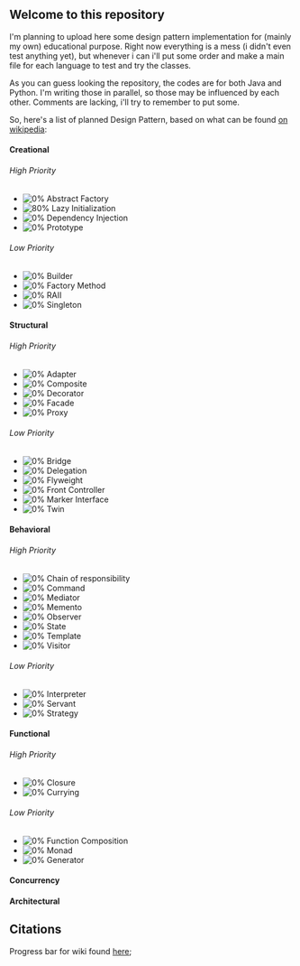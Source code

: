 ## Welcome to this repository
I'm planning to upload here some design pattern implementation for (mainly my own) educational purpose.
Right now everything is a mess (i didn't even test anything yet), but whenever i can i'll put some order and make a main file for each language to test and try the classes.

As you can guess looking the repository, the codes are for both Java and Python. I'm writing those in parallel, so those may be influenced by each other.
Comments are lacking, i'll try to remember to put some.

So, here's a list of planned Design Pattern, based on what can be found [on wikipedia](https://en.wikipedia.org/wiki/Software_design_pattern):

#### Creational
###### High Priority
- ![0%](http://progressed.io/bar/0) Abstract Factory
- ![80%](http://progressed.io/bar/80) Lazy Initialization
- ![0%](http://progressed.io/bar/0) Dependency Injection
- ![0%](http://progressed.io/bar/0) Prototype
###### Low Priority
- ![0%](http://progressed.io/bar/0) Builder
- ![0%](http://progressed.io/bar/0) Factory Method
- ![0%](http://progressed.io/bar/0) RAII
- ![0%](http://progressed.io/bar/0) Singleton


#### Structural
###### High Priority
- ![0%](http://progressed.io/bar/0) Adapter
- ![0%](http://progressed.io/bar/0) Composite
- ![0%](http://progressed.io/bar/0) Decorator
- ![0%](http://progressed.io/bar/0) Facade
- ![0%](http://progressed.io/bar/0) Proxy
###### Low Priority
- ![0%](http://progressed.io/bar/0) Bridge
- ![0%](http://progressed.io/bar/0) Delegation
- ![0%](http://progressed.io/bar/0) Flyweight
- ![0%](http://progressed.io/bar/0) Front Controller
- ![0%](http://progressed.io/bar/0) Marker Interface
- ![0%](http://progressed.io/bar/0) Twin


#### Behavioral
###### High Priority
- ![0%](http://progressed.io/bar/0) Chain of responsibility
- ![0%](http://progressed.io/bar/0) Command
- ![0%](http://progressed.io/bar/0) Mediator
- ![0%](http://progressed.io/bar/0) Memento
- ![0%](http://progressed.io/bar/0) Observer
- ![0%](http://progressed.io/bar/0) State
- ![0%](http://progressed.io/bar/0) Template
- ![0%](http://progressed.io/bar/0) Visitor
###### Low Priority
- ![0%](http://progressed.io/bar/0) Interpreter
- ![0%](http://progressed.io/bar/0) Servant
- ![0%](http://progressed.io/bar/0) Strategy


#### Functional
###### High Priority
- ![0%](http://progressed.io/bar/0) Closure
- ![0%](http://progressed.io/bar/0) Currying
###### Low Priority
- ![0%](http://progressed.io/bar/0) Function Composition
- ![0%](http://progressed.io/bar/0) Monad
- ![0%](http://progressed.io/bar/0) Generator


#### Concurrency
#### Architectural

## Citations
Progress bar for wiki found [here](github.com/fehmicansaglam/progressed.io);
